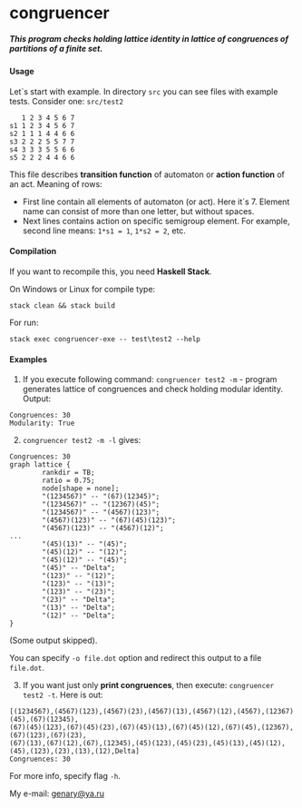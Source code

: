 # congruencer
##### This program checks holding lattice identity in lattice of congruences of partitions of a finite set.
#### Usage
Let\`s start with example. In directory `src` you can see files with example tests.
Consider one: `src/test2`

       1 2 3 4 5 6 7
    s1 1 2 3 4 5 6 7
    s2 1 1 1 4 4 6 6
    s3 2 2 2 5 5 7 7
    s4 3 3 3 5 5 6 6
    s5 2 2 2 4 4 6 6

This file describes **transition function** of automaton or **action function** of an act. Meaning of rows:
 - First line contain all elements of automaton (or act). Here it\`s 7. Element name can consist of more than one letter, but without spaces.
 - Next lines contains action on specific semigroup element. For example, second line means: `1*s1 = 1`,  `1*s2 = 2`, etc.

#### Compilation

If you want to recompile this, you need **Haskell Stack**.

On Windows or Linux for compile type:

`stack clean && stack build`

For run:

`stack exec congruencer-exe -- test\test2 --help`

#### Examples

1. If you execute following command: `congruencer test2 -m` - program generates lattice of congruences and check holding modular identity. Output:
```
Congruences: 30
Modularity: True
```

2.  `congruencer test2 -m -l` gives:
```
Congruences: 30
graph lattice {
        rankdir = TB;
        ratio = 0.75;
        node[shape = none];
        "(1234567)" -- "(67)(12345)";
        "(1234567)" -- "(12367)(45)";
        "(1234567)" -- "(4567)(123)";
        "(4567)(123)" -- "(67)(45)(123)";
        "(4567)(123)" -- "(4567)(12)";
...
        "(45)(13)" -- "(45)";
        "(45)(12)" -- "(12)";
        "(45)(12)" -- "(45)";
        "(45)" -- "Delta";
        "(123)" -- "(12)";
        "(123)" -- "(13)";
        "(123)" -- "(23)";
        "(23)" -- "Delta";
        "(13)" -- "Delta";
        "(12)" -- "Delta";
}
```
(Some output skipped).

You can specify `-o file.dot` option and redirect this output to a file `file.dot`.

3. If you want just only **print congruences**, then execute: `congruencer test2 -t`. Here is out:
```
[(1234567),(4567)(123),(4567)(23),(4567)(13),(4567)(12),(4567),(12367)(45),(67)(12345),
(67)(45)(123),(67)(45)(23),(67)(45)(13),(67)(45)(12),(67)(45),(12367),(67)(123),(67)(23),
(67)(13),(67)(12),(67),(12345),(45)(123),(45)(23),(45)(13),(45)(12),(45),(123),(23),(13),(12),Delta]
Congruences: 30
```

For more info, specify flag `-h`.

My e-mail: genary@ya.ru
